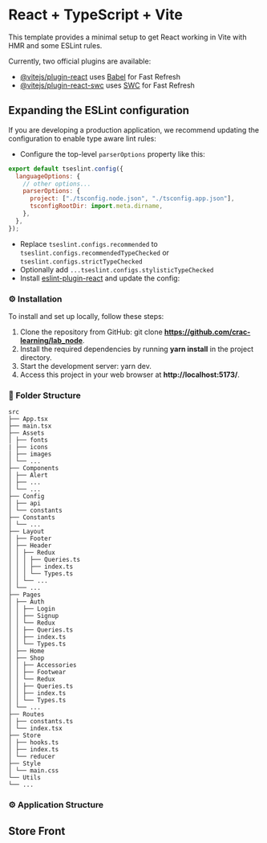 # React + TypeScript + Vite

This template provides a minimal setup to get React working in Vite with HMR and some ESLint rules.

Currently, two official plugins are available:

- [@vitejs/plugin-react](https://github.com/vitejs/vite-plugin-react/blob/main/packages/plugin-react/README.md) uses [Babel](https://babeljs.io/) for Fast Refresh
- [@vitejs/plugin-react-swc](https://github.com/vitejs/vite-plugin-react-swc) uses [SWC](https://swc.rs/) for Fast Refresh

## Expanding the ESLint configuration

If you are developing a production application, we recommend updating the configuration to enable type aware lint rules:

- Configure the top-level `parserOptions` property like this:

```js
export default tseslint.config({
  languageOptions: {
    // other options...
    parserOptions: {
      project: ["./tsconfig.node.json", "./tsconfig.app.json"],
      tsconfigRootDir: import.meta.dirname,
    },
  },
});
```

- Replace `tseslint.configs.recommended` to `tseslint.configs.recommendedTypeChecked` or `tseslint.configs.strictTypeChecked`
- Optionally add `...tseslint.configs.stylisticTypeChecked`
- Install [eslint-plugin-react](https://github.com/jsx-eslint/eslint-plugin-react) and update the config:

### ⚙️ Installation

To install and set up locally, follow these steps:

1. Clone the repository from GitHub: git clone **https://github.com/crac-learning/lab_node**.
2. Install the required dependencies by running **yarn install** in the project directory.
3. Start the development server: yarn dev.
4. Access this project in your web browser at **http://localhost:5173/**.

### 📂 Folder Structure

```
src
├── App.tsx
├── main.tsx
├── Assets
│ ├── fonts
| ├── icons
│ ├── images
│ └── ...
├── Components
│ ├── Alert
│ ├── ...
│ └── ...
├── Config
│ ├── api
│ └── constants
├── Constants
│ └── ...
├── Layout
│ ├── Footer
│ ├── Header
│ │ ├── Redux
│ │ │ ├── Queries.ts
│ │ │ ├── index.ts
│ │ │ └── Types.ts
│ │ └── ...
│ └── ...
├── Pages
│ ├── Auth
│ │ ├── Login
│ │ ├── Signup
│ │ └── Redux
│ │ ├── Queries.ts
│ │ ├── index.ts
│ │ └── Types.ts
│ ├── Home
│ ├── Shop
│ │ ├── Accessories
│ │ ├── Footwear
│ │ └── Redux
│ │ ├── Queries.ts
│ │ ├── index.ts
│ │ └── Types.ts
│ └── ...
├── Routes
│ ├── constants.ts
│ └── index.tsx
├── Store
│ ├── hooks.ts
│ ├── index.ts
│ └── reducer
├── Style
│ └── main.css
└── Utils
└── ...

```

### ⚙️ Application Structure

## Store Front

<!--
```js
// eslint.config.js
import react from 'eslint-plugin-react'

export default tseslint.config({
  // Set the react version
  settings: { react: { version: '18.3' } },
  plugins: {
    // Add the react plugin
    react,
  },
  rules: {
    // other rules...
    // Enable its recommended rules
    ...react.configs.recommended.rules,
    ...react.configs['jsx-runtime'].rules,
  },
})
``` -->

```

```
